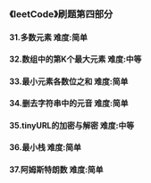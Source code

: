 ### 《leetCode》刷题第四部分
#### 31.多数元素        难度:简单
#### 32.数组中的第K个最大元素     难度:中等
#### 33.最小元素各数位之和       难度:简单
#### 34.删去字符串中的元音       难度:简单
#### 35.tinyURL的加密与解密       难度:中等
#### 36.最小栈     难度:简单
#### 37.阿姆斯特朗数      难度:简单
